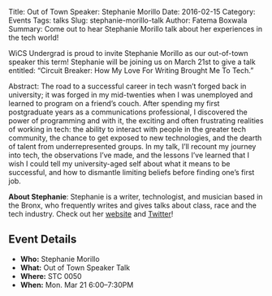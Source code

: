 Title: Out of Town Speaker: Stephanie Morillo
Date: 2016-02-15
Category: Events
Tags: talks
Slug: stephanie-morillo-talk
Author: Fatema Boxwala
Summary: Come out to hear Stephanie Morillo talk about her experiences in the tech world!

WiCS Undergrad is proud to invite Stephanie Morillo as our out-of-town speaker
this term! Stephanie will be joining us on March 21st to give a talk entitled:
“Circuit Breaker: How My Love For Writing Brought Me To Tech.”

Abstract: The road to a successful career in tech wasn’t forged back in 
university; it was forged in my mid-twenties when I was unemployed and learned to program on a 
friend’s couch. After spending my first postgraduate years as a communications
professional, I discovered the power of programming and with it, the exciting 
and often frustrating realities of working in tech: the ability to interact 
with people in the greater tech community, the chance to get exposed to new
technologies, and the dearth of talent from underrepresented groups. In my 
talk, I’ll recount my journey into tech, the observations I’ve made, and the 
lessons I’ve learned that I wish I could tell my university-aged self about 
what it means to be successful, and how to dismantle limiting beliefs before 
finding one’s first job.

**About Stephanie**: Stephanie is a writer, technologist, and musician based in
the Bronx, who frequently writes and gives talks about class, race and the
tech industry. Check out her [website](http://stephaniemorillo.com) and 
[Twitter](https://twitter.com/radiomorillo)!

## Event Details ##

+ **Who:** Stephanie Morillo
+ **What:** Out of Town Speaker Talk
+ **Where:** STC 0050
+ **When:** Mon. Mar 21 6:00&ndash;7:30PM
